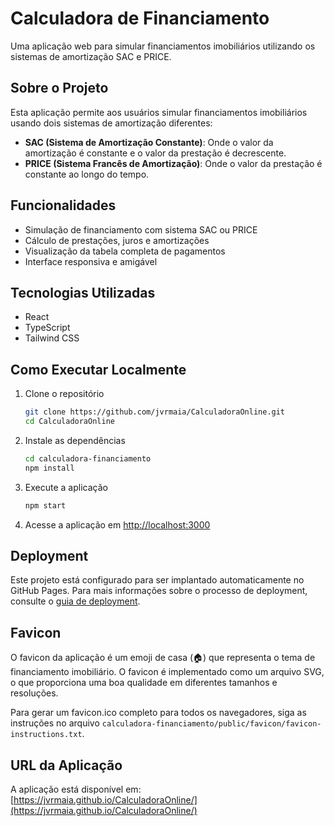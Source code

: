 # Calculadora de Financiamento

Uma aplicação web para simular financiamentos imobiliários utilizando os sistemas de amortização SAC e PRICE.

## Sobre o Projeto

Esta aplicação permite aos usuários simular financiamentos imobiliários usando dois sistemas de amortização diferentes:

- **SAC (Sistema de Amortização Constante)**: Onde o valor da amortização é constante e o valor da prestação é decrescente.
- **PRICE (Sistema Francês de Amortização)**: Onde o valor da prestação é constante ao longo do tempo.

## Funcionalidades

- Simulação de financiamento com sistema SAC ou PRICE
- Cálculo de prestações, juros e amortizações
- Visualização da tabela completa de pagamentos
- Interface responsiva e amigável

## Tecnologias Utilizadas

- React
- TypeScript
- Tailwind CSS

## Como Executar Localmente

1. Clone o repositório
   ```bash
   git clone https://github.com/jvrmaia/CalculadoraOnline.git
   cd CalculadoraOnline
   ```

2. Instale as dependências
   ```bash
   cd calculadora-financiamento
   npm install
   ```

3. Execute a aplicação
   ```bash
   npm start
   ```

4. Acesse a aplicação em [http://localhost:3000](http://localhost:3000)

## Deployment

Este projeto está configurado para ser implantado automaticamente no GitHub Pages. Para mais informações sobre o processo de deployment, consulte o [guia de deployment](.github/README.md).

## Favicon

O favicon da aplicação é um emoji de casa (🏠) que representa o tema de financiamento imobiliário. O favicon é implementado como um arquivo SVG, o que proporciona uma boa qualidade em diferentes tamanhos e resoluções.

Para gerar um favicon.ico completo para todos os navegadores, siga as instruções no arquivo `calculadora-financiamento/public/favicon/favicon-instructions.txt`.

## URL da Aplicação

A aplicação está disponível em: [https://jvrmaia.github.io/CalculadoraOnline/](https://jvrmaia.github.io/CalculadoraOnline/) 